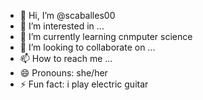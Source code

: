 - 👋 Hi, I’m @scaballes00
- 👀 I’m interested in ...
- 🌱 I’m currently learning cnmputer science 
- 💞️ I’m looking to collaborate on ...
- 📫 How to reach me ...
- 😄 Pronouns: she/her
- ⚡ Fun fact: i play electric guitar

<!---
scaballes00/scaballes00 is a ✨ special ✨ repository because its `README.md` (this file) appears on your GitHub profile.
You can click the Preview link to take a look at your changes.
--->
